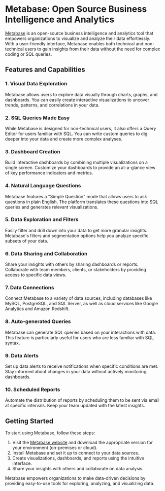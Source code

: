 # Metabase: Open Source Business Intelligence and Analytics

[Metabase](https://www.metabase.com/) is an open-source business intelligence and analytics tool that empowers organizations to visualize and analyze their data effortlessly. With a user-friendly interface, Metabase enables both technical and non-technical users to gain insights from their data without the need for complex coding or SQL queries.

## Features and Capabilities

### 1. **Visual Data Exploration**

Metabase allows users to explore data visually through charts, graphs, and dashboards. You can easily create interactive visualizations to uncover trends, patterns, and correlations in your data.

### 2. **SQL Queries Made Easy**

While Metabase is designed for non-technical users, it also offers a Query Editor for users familiar with SQL. You can write custom queries to dig deeper into your data and create more complex analyses.

### 3. **Dashboard Creation**

Build interactive dashboards by combining multiple visualizations on a single screen. Customize your dashboards to provide an at-a-glance view of key performance indicators and metrics.

### 4. **Natural Language Questions**

Metabase features a "Simple Question" mode that allows users to ask questions in plain English. The platform translates these questions into SQL queries and generates relevant visualizations.

### 5. **Data Exploration and Filters**

Easily filter and drill down into your data to get more granular insights. Metabase's filters and segmentation options help you analyze specific subsets of your data.

### 6. **Data Sharing and Collaboration**

Share your insights with others by sharing dashboards or reports. Collaborate with team members, clients, or stakeholders by providing access to specific data views.

### 7. **Data Connections**

Connect Metabase to a variety of data sources, including databases like MySQL, PostgreSQL, and SQL Server, as well as cloud services like Google Analytics and Amazon Redshift.

### 8. **Auto-generated Queries**

Metabase can generate SQL queries based on your interactions with data. This feature is particularly useful for users who are less familiar with SQL syntax.

### 9. **Data Alerts**

Set up data alerts to receive notifications when specific conditions are met. Stay informed about changes in your data without actively monitoring dashboards.

### 10. **Scheduled Reports**

Automate the distribution of reports by scheduling them to be sent via email at specific intervals. Keep your team updated with the latest insights.

## Getting Started

To start using Metabase, follow these steps:

1. Visit the [Metabase website](https://www.metabase.com/) and download the appropriate version for your environment (on-premises or cloud).
2. Install Metabase and set it up to connect to your data sources.
3. Create visualizations, dashboards, and reports using the intuitive interface.
4. Share your insights with others and collaborate on data analysis.

Metabase empowers organizations to make data-driven decisions by providing easy-to-use tools for exploring, analyzing, and visualizing data.